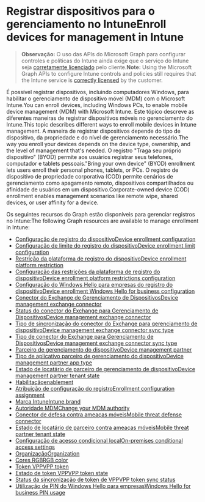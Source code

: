 # <a name="enroll-devices-for-management-in-intune"></a><span data-ttu-id="5e694-101">Registrar dispositivos para o gerenciamento no Intune</span><span class="sxs-lookup"><span data-stu-id="5e694-101">Enroll devices for management in Intune</span></span>

> <span data-ttu-id="5e694-102">**Observação:** O uso das APIs do Microsoft Graph para configurar controles e políticas do Intune ainda exige que o serviço do Intune seja [corretamente licenciado](https://www.microsoft.com/en-us/cloud-platform/microsoft-intune-pricing) pelo cliente.</span><span class="sxs-lookup"><span data-stu-id="5e694-102">**Note:** Using the Microsoft Graph APIs to configure Intune controls and policies still requires that the Intune service is [correctly licensed](https://www.microsoft.com/en-us/cloud-platform/microsoft-intune-pricing) by the customer.</span></span>

<span data-ttu-id="5e694-103">É possível registrar dispositivos, incluindo computadores Windows, para habilitar o gerenciamento de dispositivo móvel (MDM) com o Microsoft Intune.</span><span class="sxs-lookup"><span data-stu-id="5e694-103">You can enroll devices, including Windows PCs, to enable mobile device management (MDM) with Microsoft Intune.</span></span> <span data-ttu-id="5e694-104">Este tópico descreve as diferentes maneiras de registrar dispositivos móveis no gerenciamento do Intune.</span><span class="sxs-lookup"><span data-stu-id="5e694-104">This topic describes different ways to enroll mobile devices in Intune management.</span></span> <span data-ttu-id="5e694-105">A maneira de registrar dispositivos depende do tipo de dispositivo, da propriedade e do nível de gerenciamento necessário.</span><span class="sxs-lookup"><span data-stu-id="5e694-105">The way you enroll your devices depends on the device type, ownership, and the level of management that's needed.</span></span> <span data-ttu-id="5e694-106">O registro "Traga seu próprio dispositivo" (BYOD) permite aos usuários registrar seus telefones, computador e tablets pessoais.</span><span class="sxs-lookup"><span data-stu-id="5e694-106">"Bring your own device" (BYOD) enrollment lets users enroll their personal phones, tablets, or PCs.</span></span> <span data-ttu-id="5e694-107">O registro de dispositivo de propriedade corporativa (COD) permite cenários de gerenciamento como apagamento remoto, dispositivos compartilhados ou afinidade de usuários em um dispositivo.</span><span class="sxs-lookup"><span data-stu-id="5e694-107">Corporate-owned device (COD) enrollment enables management scenarios like remote wipe, shared devices, or user affinity for a device.</span></span>

<span data-ttu-id="5e694-108">Os seguintes recursos do Graph estão disponíveis para gerenciar registros no Intune:</span><span class="sxs-lookup"><span data-stu-id="5e694-108">The following Graph resources are available to manage enrollment in Intune:</span></span>

- [<span data-ttu-id="5e694-109">Configuração de registro do dispositivo</span><span class="sxs-lookup"><span data-stu-id="5e694-109">Device enrollment configuration</span></span>](intune_onboarding_deviceenrollmentconfiguration.md)
- [<span data-ttu-id="5e694-110">Configuração de limite do registro do dispositivo</span><span class="sxs-lookup"><span data-stu-id="5e694-110">Device enrollment limit configuration</span></span>](intune_onboarding_deviceenrollmentlimitconfiguration.md)
- [<span data-ttu-id="5e694-111">Restrição da plataforma de registro do dispositivo</span><span class="sxs-lookup"><span data-stu-id="5e694-111">Device enrollment platform restriction</span></span>](intune_onboarding_deviceenrollmentplatformrestriction.md)
- [<span data-ttu-id="5e694-112">Configuração das restrições da plataforma de registro do dispositivo</span><span class="sxs-lookup"><span data-stu-id="5e694-112">Device enrollment platform restrictions configuration</span></span>](intune_onboarding_deviceenrollmentplatformrestrictionsconfiguration.md)
- [<span data-ttu-id="5e694-113">Configuração do Windows Hello para empresas do registro do dispositivo</span><span class="sxs-lookup"><span data-stu-id="5e694-113">Device enrollment Windows Hello for business configuration</span></span>](intune_onboarding_deviceenrollmentwindowshelloforbusinessconfiguration.md)
- [<span data-ttu-id="5e694-114">Conector do Exchange de Gerenciamento de Dispositivos</span><span class="sxs-lookup"><span data-stu-id="5e694-114">Device management exchange connector</span></span>](intune_onboarding_devicemanagementexchangeconnector.md)
- [<span data-ttu-id="5e694-115">Status do conector do Exchange para Gerenciamento de Dispositivos</span><span class="sxs-lookup"><span data-stu-id="5e694-115">Device management exchange connector</span></span>](intune_onboarding_devicemanagementexchangeconnectorstatus.md)
- [<span data-ttu-id="5e694-116">Tipo de sincronização do conector do Exchange para gerenciamento de dispositivo</span><span class="sxs-lookup"><span data-stu-id="5e694-116">Device management exchange connector sync type</span></span>](intune_onboarding_devicemanagementexchangeconnectorsynctype.md)
- [<span data-ttu-id="5e694-117">Tipo de conector do Exchange para Gerenciamento de Dispositivos</span><span class="sxs-lookup"><span data-stu-id="5e694-117">Device management exchange connector sync type</span></span>](intune_onboarding_devicemanagementexchangeconnectortype.md)
- [<span data-ttu-id="5e694-118">Parceiro de gerenciamento do dispositivo</span><span class="sxs-lookup"><span data-stu-id="5e694-118">Device management partner</span></span>](intune_onboarding_devicemanagementpartner.md)
- [<span data-ttu-id="5e694-119">Tipo de aplicativo parceiro de gerenciamento do dispositivo</span><span class="sxs-lookup"><span data-stu-id="5e694-119">Device management partner app type</span></span>](intune_onboarding_devicemanagementpartnerapptype.md)
- [<span data-ttu-id="5e694-120">Estado de locatário de parceiro de gerenciamento de dispositivo</span><span class="sxs-lookup"><span data-stu-id="5e694-120">Device management partner tenant state</span></span>](intune_onboarding_devicemanagementpartnertenantstate.md)
- [<span data-ttu-id="5e694-121">Habilitação</span><span class="sxs-lookup"><span data-stu-id="5e694-121">enablement</span></span>](intune_onboarding_enablement.md)
- [<span data-ttu-id="5e694-122">Atribuição de configuração do registro</span><span class="sxs-lookup"><span data-stu-id="5e694-122">Enrollment configuration assignment</span></span>](intune_onboarding_enrollmentconfigurationassignment.md)
- [<span data-ttu-id="5e694-123">Marca Intune</span><span class="sxs-lookup"><span data-stu-id="5e694-123">Intune brand</span></span>](intune_onboarding_intunebrand.md)
- [<span data-ttu-id="5e694-124">Autoridade MDM</span><span class="sxs-lookup"><span data-stu-id="5e694-124">Change your MDM authority</span></span>](intune_onboarding_mdmauthority.md)
- [<span data-ttu-id="5e694-125">Conector de defesa contra ameaças móveis</span><span class="sxs-lookup"><span data-stu-id="5e694-125">Mobile threat defense connector</span></span>](intune_onboarding_mobilethreatdefenseconnector.md)
- [<span data-ttu-id="5e694-126">Estado de locatário de parceiro contra ameaças móveis</span><span class="sxs-lookup"><span data-stu-id="5e694-126">Mobile threat partner tenant state</span></span>](intune_onboarding_mobilethreatpartnertenantstate.md)
- [<span data-ttu-id="5e694-127">Configuração de acesso condicional local</span><span class="sxs-lookup"><span data-stu-id="5e694-127">On-premises conditional access settings</span></span>](intune_onboarding_onpremisesconditionalaccesssettings.md)
- [<span data-ttu-id="5e694-128">Organização</span><span class="sxs-lookup"><span data-stu-id="5e694-128">Organization</span></span>](intune_onboarding_organization.md)
- [<span data-ttu-id="5e694-129">Cores RGB</span><span class="sxs-lookup"><span data-stu-id="5e694-129">RGB color</span></span>](intune_onboarding_rgbcolor.md)
- [<span data-ttu-id="5e694-130">Token VPP</span><span class="sxs-lookup"><span data-stu-id="5e694-130">VPP token</span></span>](intune_onboarding_vpptoken.md)
- [<span data-ttu-id="5e694-131">Estado de token VPP</span><span class="sxs-lookup"><span data-stu-id="5e694-131">VPP token state</span></span>](intune_onboarding_vpptokenstate.md)
- [<span data-ttu-id="5e694-132">Status da sincronização de token de VPP</span><span class="sxs-lookup"><span data-stu-id="5e694-132">VPP token sync status</span></span>](intune_onboarding_vpptokensyncstatus.md)
- [<span data-ttu-id="5e694-133">Utilização de PIN do Windows Hello para empresas</span><span class="sxs-lookup"><span data-stu-id="5e694-133">Windows Hello for business PIN usage</span></span>](intune_onboarding_windowshelloforbusinesspinusage.md)
